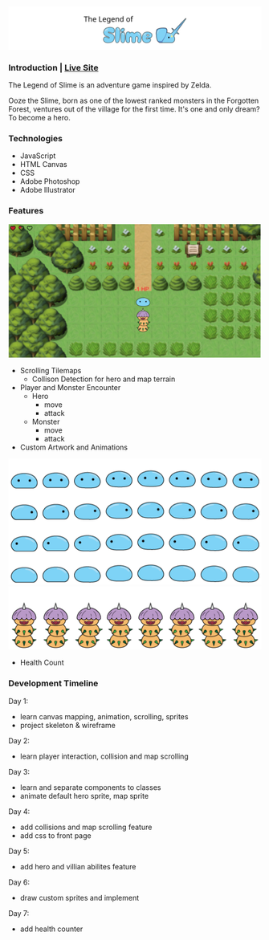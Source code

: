 ![](https://github.com/sewilee/Ooze_Awakening/blob/master/assets/readMe/Slime_title.svg)

### Introduction | [Live Site](https://sewilee.github.io/Ooze_Awakening/)
The Legend of Slime is an adventure game inspired by Zelda. 

Ooze the Slime, born as one of the lowest ranked monsters in the Forgotten Forest, ventures out of the village for the first time. It's one and only dream? To become a hero.

### Technologies
* JavaScript
* HTML Canvas
* CSS
* Adobe Photoshop
* Adobe Illustrator

### Features
![](https://github.com/sewilee/Ooze_Awakening/blob/master/assets/readMe/screen_shot01.png)
* Scrolling Tilemaps
    * Collison Detection for hero and map terrain
* Player and Monster Encounter
    * Hero
        * move
        * attack
    * Monster
        * move
        * attack
* Custom Artwork and Animations

![](https://github.com/sewilee/Ooze_Awakening/blob/master/assets/images/slime-art.png)
![](https://github.com/sewilee/Ooze_Awakening/blob/master/assets/images/monster-hp_03.png)

* Health Count

### Development Timeline
Day 1: 
- learn canvas mapping, animation, scrolling, sprites
- project skeleton & wireframe
    
Day 2: 
- learn player interaction, collision and map scrolling

Day 3: 
- learn and separate components to classes
- animate default hero sprite, map sprite

Day 4: 
- add collisions and map scrolling feature
- add css to front page

Day 5: 
- add hero and villian abilites feature

Day 6: 
- draw custom sprites and implement

Day 7: 
- add health counter
